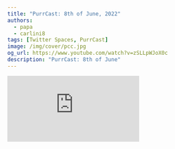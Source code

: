 ```yaml
---
title: "PurrCast: 8th of June, 2022"
authors:
  - papa
  - carlini8
tags: [Twitter Spaces, PurrCast]
image: /img/cover/pcc.jpg
og_url: https://www.youtube.com/watch?v=zSLLpWJoX0c
description: "PurrCast: 8th of June"
---
```


<iframe src="https://www.youtube.com/embed/zSLLpWJoX0c" title="YouTube video player" frameborder="0" allow="accelerometer; autoplay; clipboard-write; encrypted-media; gyroscope; picture-in-picture" allowFullScreen></iframe>

<!--truncate-->
